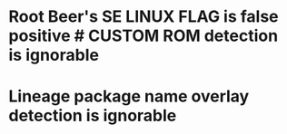 # Root Beer's SE LINUX FLAG is false positive # CUSTOM ROM detection is ignorable
# Lineage package name overlay detection is ignorable
